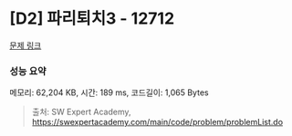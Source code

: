 # [D2] 파리퇴치3 - 12712 

[문제 링크](https://swexpertacademy.com/main/code/problem/problemDetail.do?contestProbId=AXuARWAqDkQDFARa) 

### 성능 요약

메모리: 62,204 KB, 시간: 189 ms, 코드길이: 1,065 Bytes



> 출처: SW Expert Academy, https://swexpertacademy.com/main/code/problem/problemList.do